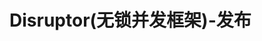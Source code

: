 Disruptor(无锁并发框架)-发布
================================================================================

